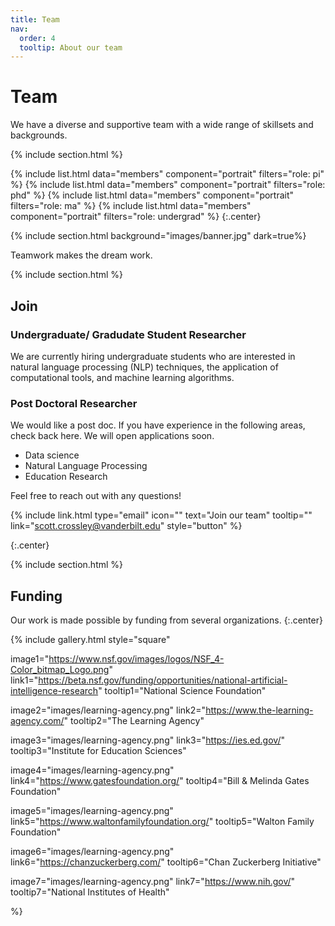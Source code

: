 ```yaml
---
title: Team
nav:
  order: 4
  tooltip: About our team
---
```


# <i class="fas fa-users"></i>Team

We have a diverse and supportive team with a wide range of skillsets and backgrounds. 

{% include section.html %}

{%
  include list.html
  data="members"
  component="portrait"
  filters="role: pi"
%}
{%
  include list.html
  data="members"
  component="portrait"
  filters="role: phd"
%}
{%
  include list.html
  data="members"
  component="portrait"
  filters="role: ma"
%}
{%
  include list.html
  data="members"
  component="portrait"
  filters="role: undergrad"
%}
{:.center}

{% include section.html background="images/banner.jpg" dark=true%}

Teamwork makes the dream work.

{% include section.html %}

## Join

### Undergraduate/ Gradudate Student Researcher 

We are currently hiring undergraduate students who are interested in natural language processing (NLP) techniques, the application of computational tools, and machine learning algorithms. 

### Post Doctoral Researcher

We would like a post doc. If you have experience in the following areas, check back here. We will open applications soon.

- Data science
- Natural Language Processing
- Education Research

Feel free to reach out with any questions!

<!-- {% include link.html type="external" link="https://google.com/" text="Apply Now" icon="" style="button" %} -->
{% include link.html type="email" icon="" text="Join our team" tooltip="" link="scott.crossley@vanderbilt.edu" style="button" %}

{:.center}

{% include section.html %}

## Funding

Our work is made possible by funding from several organizations.
{:.center}

{%
  include gallery.html
  style="square"

  image1="https://www.nsf.gov/images/logos/NSF_4-Color_bitmap_Logo.png"
  link1="https://beta.nsf.gov/funding/opportunities/national-artificial-intelligence-research"
  tooltip1="National Science Foundation"

  image2="images/learning-agency.png"
  link2="https://www.the-learning-agency.com/"
  tooltip2="The Learning Agency"

  image3="images/learning-agency.png"
  link3="https://ies.ed.gov/"
  tooltip3="Institute for Education Sciences"

  image4="images/learning-agency.png"
  link4="https://www.gatesfoundation.org/"
  tooltip4="Bill & Melinda Gates Foundation"

  image5="images/learning-agency.png"
  link5="https://www.waltonfamilyfoundation.org/"
  tooltip5="Walton Family Foundation"

  image6="images/learning-agency.png"
  link6="https://chanzuckerberg.com/"
  tooltip6="Chan Zuckerberg Initiative"

  image7="images/learning-agency.png"
  link7="https://www.nih.gov/"
  tooltip7="National Institutes of Health"
  

%}
